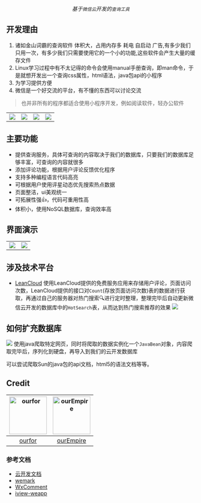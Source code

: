 <p align=center><em>基于<code>微信云</code>开发的<code>查询工具</code></em></div>

## 开发理由
1. 诸如金山词霸的查询软件 体积大，占用内存多 耗电 自启动 广告,有多少我们只用一次，有多少我们只需要使用它的一个小的功能,这些软件会产生大量的缓存文件
2. Linux学习过程中有不太记得的命令会使用manual手册查询，即man命令，于是就想开发出一个查询css属性，html语法，java包api的小程序
3. 为学习提供方便
4. 微信是一个好交流的平台，有不懂的东西可以讨论交流


> 也并非所有的程序都适合使用小程序开发，例如阅读软件，轻办公软件

<table>
  <tr>
    <td>
      <img src="https://ws1.sinaimg.cn/large/005GQrpLgy1g2f8pnteqoj30u01hcags.jpg">
    </td>
    <td>
      <img src="https://ws1.sinaimg.cn/large/005GQrpLgy1g2f8pyqihaj30u01hcdl5.jpg">
    </td>
    <td>
      <img src="https://ws1.sinaimg.cn/large/005GQrpLgy1g2f8c9a16wj30u01hcwlo.jpg">
    </td>
    <td>
      <img src="https://ws1.sinaimg.cn/large/005GQrpLgy1g2f890u573j30u01hc77l.jpg">
    </td>
  </tr>
</table>
  



## 主要功能

- 提供查询服务，具体可查询的内容取决于我们的数据库，只要我们的数据库足够丰富，可查询的内容就很多
- 添加评论功能，根据用户评论反馈优化程序
- 支持多种编程语言代码高亮
- 可根据用户使用评星动态优先搜索热点数据
- 页面整洁，ui美观统一
- 可拓展性强👍，代码可重用性高
- 体积小，使用NoSQL数据库，查询效率高

## 界面演示

<table>
  <tr>
    <td><img src="https://ws1.sinaimg.cn/large/005GQrpLgy1g2ev1zbpksj30u01hck0g.jpg"></td>
    <td><img src="https://ws1.sinaimg.cn/large/005GQrpLgy1g2ev2b0sx0j30u01hcn2c.jpg"></td>
  </tr>
</table>

## 涉及技术平台
- [LeanCloud](https://leancloud.cn)
使用LeanCloud提供的免费服务应用来存储用户评论，页面访问次数，LeanCloud提供的接口对` Count `(存放页面访问次数)表的数据进行获取，再通过自己的服务器对热门搜索🔍进行定时整理，整理完毕后自动更新微信云开发的数据库中的` HotSearch `表，从而达到热门搜索推荐的效果
![](https://ws1.sinaimg.cn/large/005GQrpLgy1g2f8w92xysj32za1pk7wh.jpg)

## 如何扩充数据库

![](https://ws1.sinaimg.cn/large/005GQrpLgy1g2evn8zc29j32bi1qw4mz.jpg)
使用java爬取特定网页，同时将爬取的数据实例化一个` JavaBean `对象，内容爬取完毕后，序列化到硬盘，再导入到我们的云开发数据库

可以尝试爬取Sun的java包的api文档，html5的语法文档等等。

## Credit

| <img src="https://avatars2.githubusercontent.com/u/33711476?v=4" alt="ourfor" width="100px" height="100px"/> |<img src="https://avatars2.githubusercontent.com/u/44439053?v=4" alt="ourEmpire" width="100px" height="100px"/> |
| :----: |:----: |
| [ourfor](https://github.com/ourfor) |[ourEmpire](https://github.com/ourEmpire) |

### 参考文档

- [云开发文档](https://developers.weixin.qq.com/miniprogram/dev/wxcloud/basis/getting-started.html)
- [wemark](https://github.com/TooBug/wemark)
- [WxComment](https://github.com/yicm/WxComment)
- [iview-weapp](https://github.com/TalkingData/iview-weapp)

